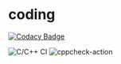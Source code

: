 # coding

[![Codacy Badge](https://api.codacy.com/project/badge/Grade/3e7382db146f498db91c8c5dfcb512cc)](https://app.codacy.com/manual/99002656/coding?utm_source=github.com&utm_medium=referral&utm_content=99002656/coding&utm_campaign=Badge_Grade_Dashboard)

![C/C++ CI](https://github.com/99002656/coding/workflows/C/C++%20CI/badge.svg)
![cppcheck-action](https://github.com/99002656/coding/workflows/cppcheck-action/badge.svg)
